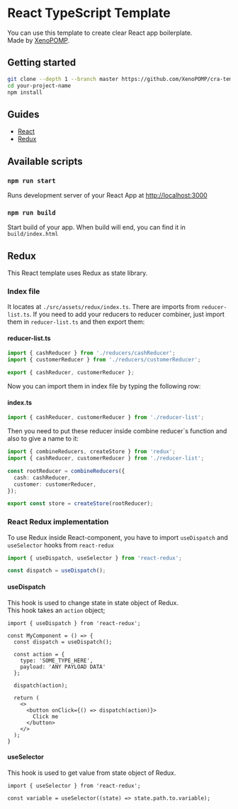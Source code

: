 # React TypeScript Template
You can use this template to create clear React app boilerplate. \
Made by [XenoPOMP](https://github.com/XenoPOMP).

## Getting started
```bash
git clone --depth 1 --branch master https://github.com/XenoPOMP/cra-template-typescript.git your-project-name
cd your-project-name
npm install
```

## Guides
* [React](http://localhost:300)
* [Redux](http://localhost:300)

## Available scripts
### ``npm run start``
Runs development server of your React App at [http://localhost:3000](http://localhost:3000)

### ``npm run build``
Start build of your app. When build will end, you can find it in ``build/index.html``

## Redux
This React template uses Redux as state library.

### Index file
It locates at ``./src/assets/redux/index.ts``. There are imports from ``reducer-list.ts``. If you need to add your reducers to reducer combiner, just import them in ``reducer-list.ts`` and then export them:

#### reducer-list.ts
```ts
import { cashReducer } from './reducers/cashReducer';
import { customerReducer } from './reducers/customerReducer';

export { cashReducer, customerReducer };
```

Now you can import them in index file by typing the following row:
#### index.ts
```ts
import { cashReducer, customerReducer } from './reducer-list';
```

Then you need to put these reducer inside combine reducer`s function and also to give a name to it:
```ts
import { combineReducers, createStore } from 'redux';
import { cashReducer, customerReducer } from './reducer-list';

const rootReducer = combineReducers({
  cash: cashReducer,
  customer: customerReducer,
});

export const store = createStore(rootReducer);
```

### React Redux implementation
To use Redux inside React-component, you have to import ``useDispatch`` and ``useSelector`` hooks from ``react-redux``
```ts
import { useDispatch, useSelector } from 'react-redux';

const dispatch = useDispatch();
```

#### useDispatch
This hook is used to change state in state object of Redux. \
This hook takes an ``action`` object;

```tsx
import { useDispatch } from 'react-redux';

const MyComponent = () => {
  const dispatch = useDispatch();
  
  const action = {
    type: 'SOME_TYPE_HERE',
    payload: 'ANY PAYLOAD DATA'
  };
  
  dispatch(action);
  
  return (
    <>
      <button onClick={() => dispatch(action)}>
        Click me
      </button>
    </>
  );
}
```

#### useSelector
This hook is used to get value from state object of Redux. 

```tsx
import { useSelector } from 'react-redux';

const variable = useSelector((state) => state.path.to.variable);
```